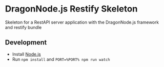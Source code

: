 # DragonNode.js Restify Skeleton
Skeleton for a RestAPI server application with the DragonNode.js framework and restify bundle

## Development
- Install [Node.js](http://nodejs.org/)
- Run ```npm install``` and ```PORT=%PORT% npm run watch```
